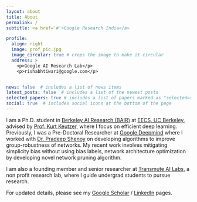 ```yaml
---
layout: about
title: About
permalink: /
subtitle: <a href='#'>Google Research India</a>

profile:
  align: right
  image: prof_pic.jpg
  image_circular: true # crops the image to make it circular
  address: >
    <p>Google AI Research Lab</p>
    <p>rishabhtiwari@google.com</p>


news: false  # includes a list of news items
latest_posts: false  # includes a list of the newest posts
selected_papers: true # includes a list of papers marked as "selected={true}"
social: true  # includes social icons at the bottom of the page
---
```


I am a Ph.D. student in [Berkeley AI Research (BAIR)](https://bair.berkeley.edu/) at [EECS, UC Berkeley](https://eecs.berkeley.edu/), advised by [Prof. Kurt Keutzer](https://people.eecs.berkeley.edu/~keutzer/), where I focus on efficient deep learning. Previously, I was a Pre-Doctoral Researcher at [Google Deepmind](https://deepmind.google/) where I worked with [Dr. Pradeep Shenoy](https://sites.google.com/site/pshenoyuw/) on developing algorithms to improve group-robustness of networks. My recent work involves mitigating simplicity bias without using bias labels, network architecture optimization by developing novel network pruning algorithm. 

I am also a founding member and senior researcher at [Transmute AI Labs](https://www.linkedin.com/company/transmuteai/), a non profit research lab, where I guide undergrad students to pursue research.


For updated details, please see my [Google Scholar](https://scholar.google.com/citations?user=iJuoc4sAAAAJ&hl=en) / [LinkedIn](https://www.linkedin.com/in/rishabh-tiwari16/) pages.
